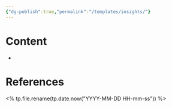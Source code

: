 ```yaml
---
{"dg-publish":true,"permalink":"/templates/insights/"}
---
```


# Content
- 
# References



<% tp.file.rename(tp.date.now("YYYY-MM-DD HH-mm-ss")) %>